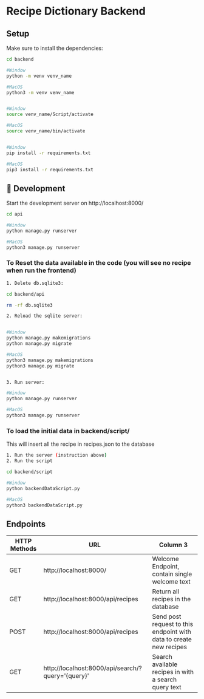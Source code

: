 # Recipe Dictionary Backend
## Setup

Make sure to install the dependencies:

```bash
cd backend

#Window
python -m venv venv_name

#MacOS
python3 -m venv venv_name


#Window
source venv_name/Script/activate

#MacOS
source venv_name/bin/activate


#Window
pip install -r requirements.txt

#MacOS
pip3 install -r requirements.txt
```

## 🚀 Development

Start the development server on http://localhost:8000/

```bash
cd api

#Window
python manage.py runserver

#MacOS
python3 manage.py runserver
```


### To Reset the data available in the code (you will see no recipe when run the frontend)
```bash
1. Delete db.sqlite3: 

cd backend/api

rm -rf db.sqlite3

2. Reload the sqlite server:


#Window
python manage.py makemigrations
python manage.py migrate

#MacOS
python3 manage.py makemigrations
python3 manage.py migrate


3. Run server:

#Window
python manage.py runserver

#MacOS
python3 manage.py runserver
```


### To load the initial data in backend/script/ 

This will insert all the recipe in recipes.json to the database

```bash
1. Run the server (instruction above)
2. Run the script

cd backend/script

#Window
python backendDataScript.py

#MacOS
python3 backendDataScript.py
```


## Endpoints
| HTTP Methods | URL | Column 3 |
|---|---|---|
| GET |  http://localhost:8000/ | Welcome Endpoint, contain single welcome text |
| GET | http://localhost:8000/api/recipes | Return all recipes in the database |
| POST | http://localhost:8000/api/recipes | Send post request to this endpoint with data to create new recipes |
| GET | http://localhost:8000/api/search/?query='{query}'| Search available recipes in with a search query text | 







